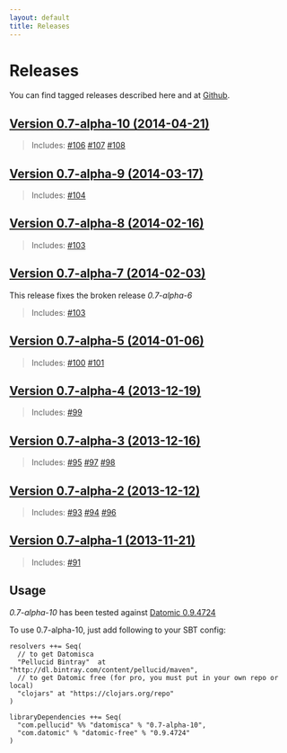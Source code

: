 ```yaml
---
layout: default
title: Releases
---
```


# <a name="releases">Releases</a>

You can find tagged releases described here and at [Github](https://github.com/pellucidanalytics/datomisca/releases).


## <a href="https://github.com/pellucidanalytics/datomisca/releases/tag/v0.7-alpha-10" name="release-v0.7-alpha-10">Version 0.7-alpha-10 (2014-04-21)</a>

> Includes:
> [#106](https://github.com/pellucidanalytics/datomisca/issues/106)
> [#107](https://github.com/pellucidanalytics/datomisca/issues/107)
> [#108](https://github.com/pellucidanalytics/datomisca/issues/108)


## <a href="https://github.com/pellucidanalytics/datomisca/releases/tag/v0.7-alpha-9" name="release-v0.7-alpha-9">Version 0.7-alpha-9 (2014-03-17)</a>

> Includes:
> [#104](https://github.com/pellucidanalytics/datomisca/issues/104)


## <a href="https://github.com/pellucidanalytics/datomisca/releases/tag/v0.7-alpha-8" name="release-v0.7-alpha-8">Version 0.7-alpha-8 (2014-02-16)</a>

> Includes:
> [#103](https://github.com/pellucidanalytics/datomisca/issues/103)


## <a href="https://github.com/pellucidanalytics/datomisca/releases/tag/v0.7-alpha-7" name="release-v0.7-alpha-7">Version 0.7-alpha-7 (2014-02-03)</a>

This release fixes the broken release _0.7-alpha-6_
> Includes:
> [#103](https://github.com/pellucidanalytics/datomisca/issues/103)


## <a href="https://github.com/pellucidanalytics/datomisca/releases/tag/v0.7-alpha-5" name="release-v0.7-alpha-5">Version 0.7-alpha-5 (2014-01-06)</a>

> Includes:
> [#100](https://github.com/pellucidanalytics/datomisca/issues/100)
> [#101](https://github.com/pellucidanalytics/datomisca/issues/101)


## <a href="https://github.com/pellucidanalytics/datomisca/releases/tag/v0.7-alpha-4" name="release-v0.7-alpha-4">Version 0.7-alpha-4 (2013-12-19)</a>

> Includes:
> [#99](https://github.com/pellucidanalytics/datomisca/issues/99)


## <a href="https://github.com/pellucidanalytics/datomisca/releases/tag/v0.7-alpha-3" name="release-v0.7-alpha-3">Version 0.7-alpha-3 (2013-12-16)</a>

> Includes:
> [#95](https://github.com/pellucidanalytics/datomisca/issues/95)
> [#97](https://github.com/pellucidanalytics/datomisca/issues/97)
> [#98](https://github.com/pellucidanalytics/datomisca/issues/98)


## <a href="https://github.com/pellucidanalytics/datomisca/releases/tag/v0.7-alpha-2" name="release-v0.7-alpha-2">Version 0.7-alpha-2 (2013-12-12)</a>

> Includes:
> [#93](https://github.com/pellucidanalytics/datomisca/issues/93)
> [#94](https://github.com/pellucidanalytics/datomisca/issues/94)
> [#96](https://github.com/pellucidanalytics/datomisca/issues/96)


## <a href="https://github.com/pellucidanalytics/datomisca/releases/tag/v0.7-alpha-1" name="release-v0.7-alpha-1">Version 0.7-alpha-1 (2013-11-21)</a>

> Includes:
> [#91](https://github.com/pellucidanalytics/datomisca/issues/91)


## Usage

_0.7-alpha-10_ has been tested against [Datomic 0.9.4724](http://downloads.datomic.com/free.html)

To use 0.7-alpha-10, just add following to your SBT config:

```
resolvers ++= Seq(
  // to get Datomisca
  "Pellucid Bintray"  at "http://dl.bintray.com/content/pellucid/maven",
  // to get Datomic free (for pro, you must put in your own repo or local)
  "clojars" at "https://clojars.org/repo"
)

libraryDependencies ++= Seq(
  "com.pellucid" %% "datomisca" % "0.7-alpha-10",
  "com.datomic" % "datomic-free" % "0.9.4724"
)
```



